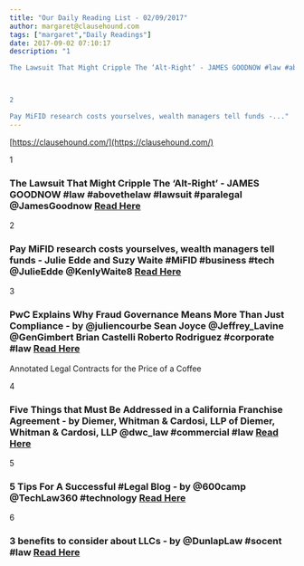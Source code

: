 ```yaml
---
title: "Our Daily Reading List - 02/09/2017"
author: margaret@clausehound.com
tags: ["margaret","Daily Readings"]
date: 2017-09-02 07:10:17
description: "1

The Lawsuit That Might Cripple The ‘Alt-Right’ - JAMES GOODNOW #law #abovethelaw #lawsuit #paralegal @JamesGoodnow Read Here



2

Pay MiFID research costs yourselves, wealth managers tell funds -..."
---
```


[https://clausehound.com/](https://clausehound.com/)

1

### The Lawsuit That Might Cripple The ‘Alt-Right’ - JAMES GOODNOW #law #abovethelaw #lawsuit #paralegal @JamesGoodnow [Read Here](http://abovethelaw.com/2017/08/the-lawsuit-that-might-cripple-the-alt-right/)

2

### Pay MiFID research costs yourselves, wealth managers tell funds - Julie Edde and Suzy Waite #MiFID #business #tech @JulieEdde @KenlyWaite8 [Read Here](https://www.bloomberg.com/professional/blog/pay-mifid-research-costs-wealth-managers-tell-funds/)

3

### PwC Explains Why Fraud Governance Means More Than Just Compliance - by @juliencourbe Sean Joyce @Jeffrey_Lavine @GenGimbert Brian Castelli Roberto Rodriguez #corporate #law [Read Here](https://goo.gl/q4bCUg)

Annotated Legal Contracts
for the Price of a Coffee

4

### Five Things that Must Be Addressed in a California Franchise Agreement - by Diemer, Whitman & Cardosi, LLP of Diemer, Whitman & Cardosi, LLP @dwc_law #commercial #law [Read Here](https://goo.gl/BJWxWW)

5

### 5 Tips For A Successful #Legal Blog - by @600camp @TechLaw360 #technology [Read Here](https://goo.gl/43UjM8)

6

### 3 benefits to consider about LLCs - by @DunlapLaw #socent #law [Read Here](https://goo.gl/cLdLa9)